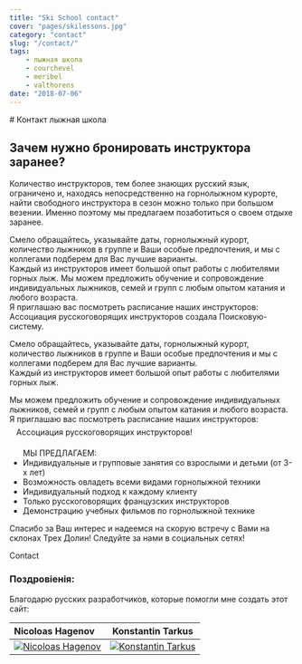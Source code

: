 ```yaml
---
title: "Ski School contact"
cover: "pages/skilessons.jpg"
category: "contact"
slug: "/contact/"
tags:
    - лыжная школа
    - courchevel
    - meribel
    - valthorens
date: "2018-07-06"
---
```


# Контакт лыжная школа

## Зачем нужно бронировать инструктора заранее?

Количество инструкторов, тем более знающих русский язык, ограничено и, находясь непосредственно на горнолыжном курорте,  
найти свободного инструктора в сезон можно только при большом везении. Именно поэтому мы предлагаем позаботиться о своем отдыхе заранее.  


Смело обращайтесь, указывайте даты, горнолыжный курорт, количество лыжников в группе и Ваши особые предпочтения, и мы с коллегами подберем для Вас лучшие варианты.  
Каждый из инструкторов имеет большой опыт работы с любителями горных лыж. Мы можем предложить обучение и сопровождение индивидуальных лыжников, семей и групп с любым опытом катания и любого возраста.  
Я приглашаю вас посмотреть расписание наших инструкторов: Ассоциация русскоговорящих инструкторов создала Поисковую-систему.   

Смело обращайтесь, указывайте даты, горнолыжный курорт, количество лыжников в группе и Ваши особые предпочтения и мы с коллегами подберем для Вас лучшие варианты.  
Каждый из инструкторов имеет большой опыт работы с любителями горных лыж.  

Мы можем предложить обучение и сопровождение индивидуальных лыжников, семей и групп с любым опытом катания и любого возраста.  
Я приглашаю вас посмотреть расписание наших инструкторов:   
<span style='display:inline-block;vertical-align:middle;padding:6px 12px'> Ассоциация русскоговорящих инструкторов!   </span>

<ul>МЫ ПРЕДЛАГАЕМ: 
<li>Индивидуальные и групповые занятия со взрослыми и детьми (от 3-х лет) </li>
<li>Возможность овладеть всеми видами горнолыжной техники </li>
<li>Индивидуальный подход к каждому клиенту </li>
<li>Только русскоговорящих французских инструкторов </li>
<li>Демонстрацию учебных фильмов по горнолыжной технике </li>
</ul> 

Спасибо за Ваш интерес и надеемся на скорую встречу с Вами на склонах Трех Долин!
Следуйте за нами в социальных сетях!

<email href="simon_skiscoolO0Ocom">Contact</email>
 

### Поздровіенія:
            
Благодарю русских разработчиков, которые помогли мне создать этот сайт:

     
| Nicoloas Hagenov | Konstantin Tarkus |
| :-- | :-: |
| [![Nicoloas Hagenov](http://graph.facebook.com/100010587453193/picture?type=large)](https://www.facebook.com/profile.php?id=100010587453193&fref=ts) | [![Konstantin Tarkus](https://pbs.twimg.com/profile_images/916383839609675777/N2nNNxx3_400x400.jpg)](https://twitter.com/koistya?lang=fr) |



